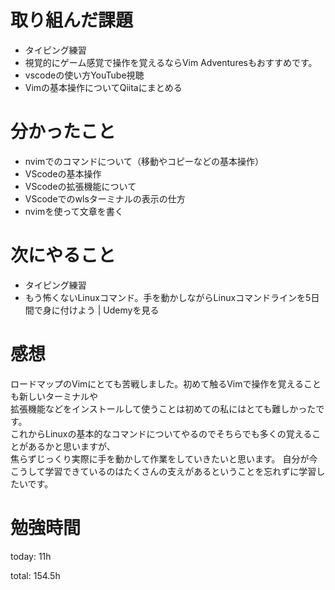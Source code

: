 #  取り組んだ課題
- タイピング練習
- 視覚的にゲーム感覚で操作を覚えるならVim Adventuresもおすすめです。
- vscodeの使い方YouTube視聴
- Vimの基本操作についてQiitaにまとめる

# 分かったこと
- nvimでのコマンドについて（移動やコピーなどの基本操作）
- VScodeの基本操作
- VScodeの拡張機能について
- VScodeでのwlsターミナルの表示の仕方
- nvimを使って文章を書く

# 次にやること
- タイピング練習
- もう怖くないLinuxコマンド。手を動かしながらLinuxコマンドラインを5日間で身に付けよう | Udemyを見る

# 感想
ロードマップのVimにとても苦戦しました。初めて触るVimで操作を覚えることも新しいターミナルや  
拡張機能などをインストールして使うことは初めての私にはとても難しかったです。  
これからLinuxの基本的なコマンドについてやるのでそちらでも多くの覚えることがあるかと思いますが、  
焦らずじっくり実際に手を動かして作業をしていきたいと思います。
自分が今こうして学習できているのはたくさんの支えがあるということを忘れずに学習したいです。

# 勉強時間
today: 11h

total: 154.5h
